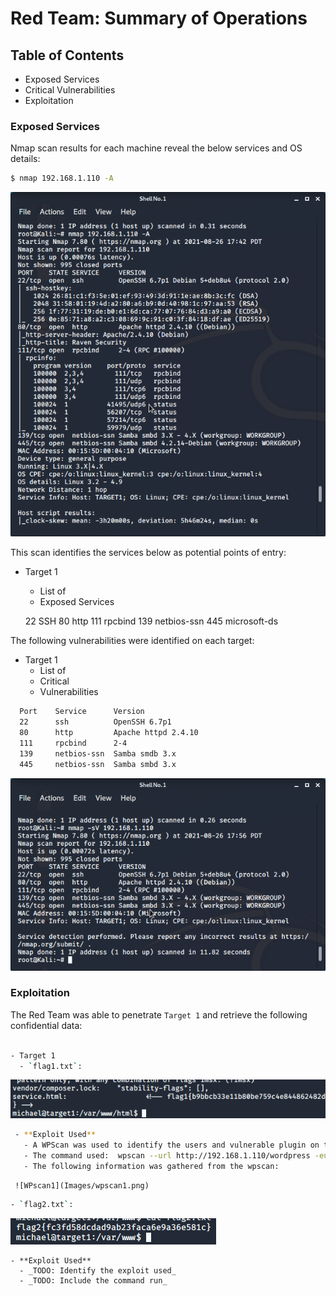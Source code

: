 # Red Team: Summary of Operations

## Table of Contents
- Exposed Services
- Critical Vulnerabilities
- Exploitation

### Exposed Services


Nmap scan results for each machine reveal the below services and OS details:

```bash
$ nmap 192.168.1.110 -A
```
  ![nmap-A](Images/nmap-A.png)

This scan identifies the services below as potential points of entry:
- Target 1
  - List of
  - Exposed Services 
  
  22  SSH
  80  http
  111  rpcbind
  139 netbios-ssn
  445 microsoft-ds


The following vulnerabilities were identified on each target:
- Target 1
  - List of
  - Critical
  - Vulnerabilities

 ```bash
   Port    Service      Version 
   22      ssh          OpenSSH 6.7p1
   80      http         Apache httpd 2.4.10
   111     rpcbind      2-4
   139     netbios-ssn  Samba smdb 3.x
   445     netbios-ssn  Samba smbd 3.x
 ```

   ![nmapsV](Images/nmapsV.png)

### Exploitation


The Red Team was able to penetrate `Target 1` and retrieve the following confidential data:

```bash

- Target 1
  - `flag1.txt`:
  ```
   ![Flag1](Images/flag1a.png)
   
   ```bash
    - **Exploit Used**
      - A WPScan was used to identify the users and vulnerable plugin on the Wordpress server: 
      - The command used:  wpscan --url http://192.168.1.110/wordpress -eu
      - The following information was gathered from the wpscan:
   ```
     ![WPscan1](Images/wpscan1.png)
    
  
  ```bash
  - `flag2.txt`: 
  ```
  ![Flag2](Images/flag2a.png)
  
    - **Exploit Used**
      - _TODO: Identify the exploit used_
      - _TODO: Include the command run_
